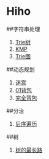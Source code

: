 # Hiho

##字符串处理
1. [Trie树](http://hihocoder.com/contest/hiho2)
2. [KMP](http://hihocoder.com/contest/hiho3/problem/1)
3. [Trie图](https://www.zybuluo.com/lunar/note/300607)

##动态规划
1. [迷宫](https://www.zybuluo.com/lunar/note/301812)
2. [01背包](https://www.zybuluo.com/lunar/note/302701 )
3. [完全背包](https://www.zybuluo.com/lunar/note/303320)

##分治
1. [后序遍历](http://hihocoder.com/problemset/problem/1049)

##树
1. [树的最长路](https://www.zybuluo.com/lunar/note/310297)
